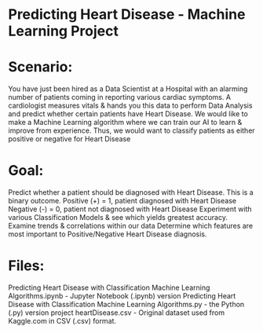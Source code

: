 # Predicting Heart Disease - Machine Learning Project

# Scenario: 
You have just been hired as a Data Scientist at a Hospital with an alarming number of patients coming in reporting various cardiac symptoms. A cardiologist measures vitals & hands you this data to perform Data Analysis and predict whether certain patients have Heart Disease. We would like to make a Machine Learning algorithm where we can train our AI to learn & improve from experience. Thus, we would want to classify patients as either positive or negative for Heart Disease

# Goal: 
Predict whether a patient should be diagnosed with Heart Disease. This is a binary outcome. Positive (+) = 1, patient diagnosed with Heart Disease Negative (-) = 0, patient not diagnosed with Heart Disease Experiment with various Classification Models & see which yields greatest accuracy. Examine trends & correlations within our data Determine which features are most important to Positive/Negative Heart Disease diagnosis.

# Files:
Predicting Heart Disease with Classification Machine Learning Algorithms.ipynb - Jupyter Notebook (.ipynb) version
Predicting Heart Disease with Classification Machine Learning Algorithms.py - the Python (.py) version project heartDisease.csv - Original dataset used from Kaggle.com in CSV (.csv) format.
